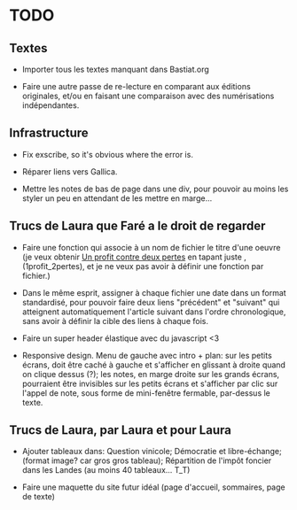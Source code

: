 TODO
====

Textes
------

  * Importer tous les textes manquant dans Bastiat.org

  * Faire une autre passe de re-lecture en comparant aux éditions originales,
    et/ou en faisant une comparaison avec des numérisations indépendantes.


Infrastructure
--------------

  * Fix exscribe, so it's obvious where the error is.

  * Réparer liens vers Gallica.

  * Mettre les notes de bas de page dans une div, pour pouvoir au moins les styler un peu en attendant de les mettre en marge...

Trucs de Laura que Faré a le droit de regarder
----------------------------------------------

  * Faire une fonction qui associe à un nom de fichier le titre d'une oeuvre (je veux obtenir <a href="1profit_2pertes">Un profit contre deux pertes</a> en tapant juste ,(1profit_2pertes), et je ne veux pas avoir à définir une fonction par fichier.)

  * Dans le même esprit, assigner à chaque fichier une date dans un format standardisé, pour pouvoir faire deux liens "précédent" et "suivant" qui atteignent automatiquement l'article suivant dans l'ordre chronologique, sans avoir à définir la cible des liens à chaque fois.

  * Faire un super header élastique avec du javascript <3

  * Responsive design. Menu de gauche avec intro + plan: sur les petits écrans, doit être caché à gauche et s'afficher en glissant à droite quand on clique dessus (?); les notes, en marge droite sur les grands écrans, pourraient être invisibles sur les  petits écrans et s'afficher par clic sur l'appel de note, sous forme de mini-fenêtre fermable, par-dessus le texte.
 

Trucs de Laura, par Laura et pour Laura
---------------------------------------

  * Ajouter tableaux dans: Question vinicole; Démocratie et libre-échange; (format image? car gros gros tableau); Répartition de l'impôt foncier dans les Landes (au moins 40 tableaux... T_T)

  * Faire une maquette du site futur idéal (page d'accueil, sommaires, page de texte)
